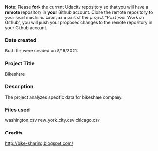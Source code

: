 **Note**: Please **fork** the current Udacity repository so that you will have a **remote** repository in **your** Github account. Clone the remote repository to your local machine. Later, as a part of the project "Post your Work on Github", you will push your proposed changes to the remote repository in your Github account.

### Date created
Both file were created on 8/19/2021.


### Project Title
Bikeshare


### Description
The project analyzes specific data for bikeshare company.

### Files used
washington.csv
new_york_city.csv
chicago.csv


### Credits
http://bike-sharing.blogspot.com/
